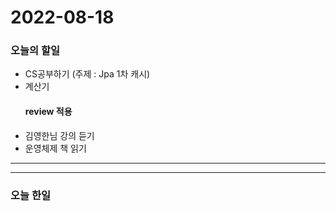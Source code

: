 2022-08-18
==========

### 오늘의 할일
* CS공부하기 (주제 : Jpa 1차 캐시)
* 계산기
    #### review 적용
* 김영한님 강의 듣기
* 운영체제 책 읽기

<hr/>
<hr/>

### 오늘 한일